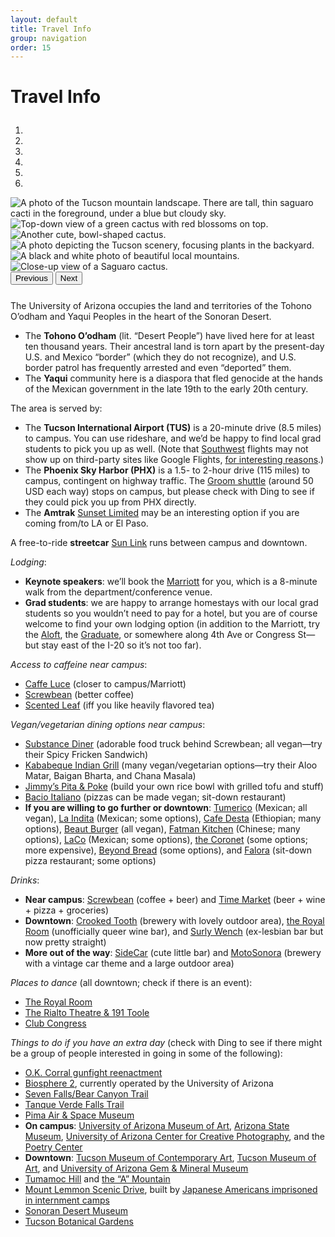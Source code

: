 ```yaml
---
layout: default
title: Travel Info
group: navigation
order: 15
---
```


# Travel Info

<div class="col-12 col-lg-10 col-lg-offset-1 text-center" style="margin-top: 1.75rem; margin-bottom: 0.5rem;">
  <div class="carousel slide carousel-fade" data-ride="carousel" id="carousel-fade" style="margin-bottom: 1.75em;">
      <ol class="carousel-indicators">
        <li data-target="#carousel-fade" data-slide-to="0" class="active"></li>
        <li data-target="#carousel-fade" data-slide-to="1"></li>
        <li data-target="#carousel-fade" data-slide-to="2"></li>
        <li data-target="#carousel-fade" data-slide-to="3"></li>
        <li data-target="#carousel-fade" data-slide-to="4"></li>
        <li data-target="#carousel-fade" data-slide-to="5"></li>
      </ol>
      <div class="carousel-inner">
        <div class="carousel-item active">
          <img class="d-block w-100" src="{{ site.baseurl }}/img/IMG_0106.jpg" alt="A photo of the Tucson mountain landscape. There are tall, thin saguaro cacti in the foreground, under a blue but cloudy sky.">
        </div>
        <div class="carousel-item">
          <img class="d-block w-100" src="{{ site.baseurl }}/img/IMG_0104.jpg" alt="Top-down view of a green cactus with red blossoms on top.">
        </div>
        <div class="carousel-item">
          <img class="d-block w-100" src="{{ site.baseurl }}/img/IMG_0101.JPG" alt="Another cute, bowl-shaped cactus.">
        </div>
        <div class="carousel-item">
          <img class="d-block w-100" src="{{ site.baseurl }}/img/IMG_0103.JPG" alt="A photo depicting the Tucson scenery, focusing plants in the backyard.">
        </div>
        <div class="carousel-item">
          <img class="d-block w-100" src="{{ site.baseurl }}/img/IMG_0098.JPG" alt="A black and white photo of beautiful local mountains.">
        </div>
        <div class="carousel-item">
          <img class="d-block w-100" src="{{ site.baseurl }}/img/IMG_0102.JPG" alt="Close-up view of a Saguaro cactus.">
        </div>
      </div>
      <button class="carousel-control-prev" type="button" data-target="#carousel-fade" data-slide="prev">
        <span class="carousel-control-prev-icon" aria-hidden="true"></span>
        <span class="sr-only">Previous</span>
      </button>
      <button class="carousel-control-next" type="button" data-target="#carousel-fade" data-slide="next">
        <span class="carousel-control-next-icon" aria-hidden="true"></span>
        <span class="sr-only">Next</span>
      </button>
  </div>
</div>

The University of Arizona occupies the land and territories of the Tohono O’odham and Yaqui Peoples in the heart of the Sonoran Desert.

- The **Tohono O’odham** (lit. “Desert People”) have lived here for at least ten thousand years. Their ancestral land is torn apart by the present-day U.S. and Mexico “border” (which they do not recognize), and U.S. border patrol has frequently arrested and even “deported” them.
- The **Yaqui** community here is a diaspora that fled genocide at the hands of the Mexican government in the late 19th to the early 20th century.

The area is served by:

- The **Tucson International Airport (TUS)** is a 20-minute drive (8.5 miles) to campus. You can use rideshare, and we’d be happy to find local grad students to pick you up as well. (Note that [Southwest](https://www.southwest.com/) flights may not show up on third-party sites like Google Flights, [for interesting reasons](https://www.youtube.com/watch?v=1-m_Jjse-cs).)
- The **Phoenix Sky Harbor (PHX)** is a 1.5- to 2-hour drive (115 miles) to campus, contingent on highway traffic. The [Groom shuttle](https://groometransportation.com/tucson/#fares) (around 50 USD each way) stops on campus, but please check with Ding to see if they could pick you up from PHX directly.
- The **Amtrak** [Sunset Limited](https://www.amtrak.com/sunset-limited-train) may be an interesting option if you are coming from/to LA or El Paso.

A free-to-ride **streetcar** [Sun Link](https://www.suntran.com/routes-services/sunlink/) runs between campus and downtown.

*Lodging*:

- **Keynote speakers**: we’ll book the [Marriott](https://maps.app.goo.gl/Cn9yTCY2nhhZSKYR9) for you, which is a 8-minute walk from the department/conference venue.
- **Grad students**: we are happy to arrange homestays with our local grad students so you wouldn’t need to pay for a hotel, but you are of course welcome to find your own lodging option (in addition to the Marriott, try the [Aloft](https://www.marriott.com/en-us/hotels/tusal-aloft-tucson-university/overview/), the [Graduate](https://www.hilton.com/en/hotels/tusgtgu-graduate-tucson/), or somewhere along 4th Ave or Congress St—but stay east of the I-20 so it’s not too far).

*Access to caffeine near campus*:

- [Caffe Luce](https://g.co/kgs/g3JYEFu) (closer to campus/Marriott)
- [Screwbean](https://g.co/kgs/3f5457R) (better coffee)
- [Scented Leaf](https://g.co/kgs/guCEgqH) (iff you like heavily flavored tea)

*Vegan/vegetarian dining options near campus*:

- [Substance Diner](https://www.substancediner.com/) (adorable food truck behind Screwbean; all vegan—try their Spicy Fricken Sandwich)
- [Kababeque Indian Grill](https://g.co/kgs/7vK1jbX) (many vegan/vegetarian options—try their Aloo Matar, Baigan Bharta, and Chana Masala)
- [Jimmy’s Pita & Poke](https://jimmyspitaandpoke.com/menu/) (build your own rice bowl with grilled tofu and stuff)
- [Bacio Italiano](https://g.co/kgs/PRHSSBz) (pizzas can be made vegan; sit-down restaurant)
- **If you are willing to go further or downtown**: [Tumerico](https://maps.app.goo.gl/P9vygXCBUtussNSm7) (Mexican; all vegan), [La Indita](https://g.co/kgs/kD7TLk8) (Mexican; some options), [Cafe Desta](https://g.co/kgs/BRHCsmo) (Ethiopian; many options), [Beaut Burger](https://g.co/kgs/wNNjZtT) (all vegan), [Fatman Kitchen](https://g.co/kgs/MHb6nLo) (Chinese; many options), [LaCo](https://www.instagram.com/laco.tucson/) (Mexican; some options), [the Coronet](https://coronettucson.com/restaurant/) (some options; more expensive), [Beyond Bread](https://maps.app.goo.gl/e7veLrX44mXGg43KA) (some options), and [Falora](https://maps.app.goo.gl/gDvKwVGvmgCxdFvy6) (sit-down pizza restaurant; some options)

*Drinks*:

- **Near campus**: [Screwbean](https://g.co/kgs/3f5457R) (coffee + beer) and [Time Market](https://g.co/kgs/hcA7fpM) (beer + wine + pizza + groceries)
- **Downtown**: [Crooked Tooth](https://g.co/kgs/Txu2eTR) (brewery with lovely outdoor area), [the Royal Room](https://www.instagram.com/theroyalroomtucson/?hl=en) (unofficially queer wine bar), and [Surly Wench](https://g.co/kgs/PQGvZi8) (ex-lesbian bar but now pretty straight)
- **More out of the way**: [SideCar](https://maps.app.goo.gl/Rjk7A31EpxqjV5g2A) (cute little bar) and [MotoSonora](https://maps.app.goo.gl/5sWN1sL3uvbceL3L6) (brewery with a vintage car theme and a large outdoor area)

*Places to dance* (all downtown; check if there is an event):

- [The Royal Room](https://www.instagram.com/theroyalroomtucson/?hl=en)
- [The Rialto Theatre & 191 Toole](https://www.rialtotheatre.com/calendar/)
- [Club Congress](https://hotelcongress.com/calendar/)

*Things to do if you have an extra day* (check with Ding to see if there might be a group of people interested in going in some of the following):

- [O.K. Corral gunfight reenactment](https://www.ok-corral.com/pages/visit.shtml)
- [Biosphere 2](https://biosphere2.org/), currently operated by the University of Arizona
- [Seven Falls/Bear Canyon Trail](https://www.arizonahikersguide.com/all-hikes/hike-seven-falls-tucson)
- [Tanque Verde Falls Trail](https://www.fs.usda.gov/Internet/FSE_DOCUMENTS/fseprd1173388.pdf)
- [Pima Air & Space Museum](https://pimaair.org/plan-your-visit/general-admission/)
- **On campus**: [University of Arizona Museum of Art](https://artmuseum.arizona.edu/), [Arizona State Museum](https://statemuseum.arizona.edu/), [University of Arizona Center for Creative Photography](https://ccp.arizona.edu/), and the [Poetry Center](https://poetry.arizona.edu/)
- **Downtown**: [Tucson Museum of Contemporary Art](https://moca-tucson.org/), [Tucson Museum of Art](https://www.tucsonmuseumofart.org/), and [University of Arizona Gem & Mineral Museum](https://uamineralmuseum.com/)
- [Tumamoc Hill](https://www.arizonahikersguide.com/all-hikes/hike-tumamoc-hill-tucson-mountain-range) and [the “A” Mountain](https://www.visittucson.org/listing/sentinel-peak-a-mountain/1253/)
- [Mount Lemmon Scenic Drive](https://www.visittucson.org/things-to-do/outdoors/mountains/mount-lemmon/), built by [Japanese Americans imprisoned in internment camps](https://www.fs.usda.gov/recarea/coronado/recarea/?recid=25648)
- [Sonoran Desert Museum](https://www.desertmuseum.org/)
- [Tucson Botanical Gardens](https://tucsonbotanical.org)